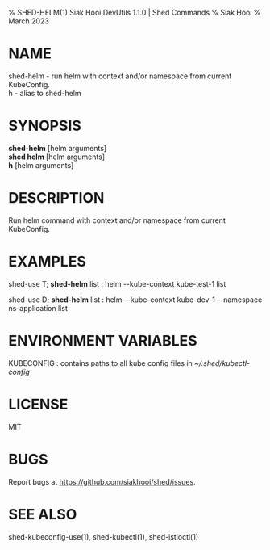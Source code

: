 % SHED-HELM(1) Siak Hooi DevUtils 1.1.0 | Shed Commands
% Siak Hooi
% March 2023

# NAME
shed-helm - run helm with context and/or namespace from current KubeConfig.\
h - alias to shed-helm

# SYNOPSIS
**shed-helm** [helm arguments]\
**shed helm** [helm arguments]\
**h**  [helm arguments]

# DESCRIPTION
Run helm command with context and/or namespace from current KubeConfig.

# EXAMPLES
shed-use T; **shed-helm** list
: helm \-\-kube-context kube-test-1  list

shed-use D; **shed-helm** list
: helm \-\-kube-context kube-dev-1 \-\-namespace ns-application list

# ENVIRONMENT VARIABLES
KUBECONFIG
: contains paths to all kube config files in *~/.shed/kubectl-config*

# LICENSE
MIT

# BUGS
Report bugs at https://github.com/siakhooi/shed/issues.

# SEE ALSO
shed-kubeconfig-use(1), shed-kubectl(1), shed-istioctl(1)
